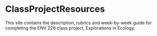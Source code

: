 # ClassProjectResources
This site contains the description, rubrics and week-by-week guide for completing the ENV 226 class project, Explorations in Ecology.
